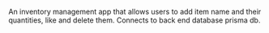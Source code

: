 An inventory management app that allows users to add item name and their quantities, like and delete them. Connects to back end database prisma db. 

